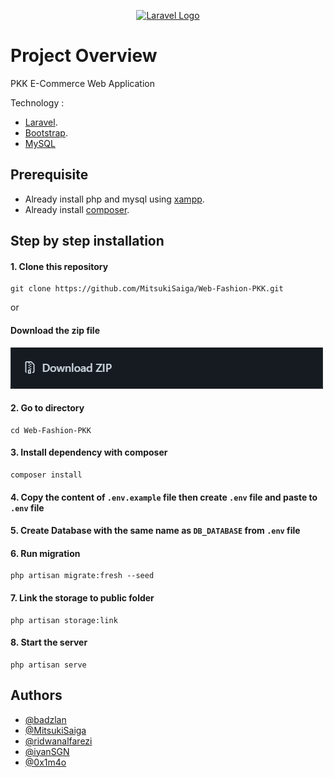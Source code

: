 <p align="center"><a href="https://laravel.com" target="_blank"><img src="https://raw.githubusercontent.com/laravel/art/master/logo-lockup/5%20SVG/2%20CMYK/1%20Full%20Color/laravel-logolockup-cmyk-red.svg" width="400" alt="Laravel Logo"></a></p>

# Project Overview
PKK E-Commerce Web Application

Technology :
- [Laravel](https://laravel.com/).
- [Bootstrap](https://getbootstrap.com/).
- [MySQL](https://www.mysql.com/)

## Prerequisite
- Already install php and mysql using [xampp](https://www.apachefriends.org/download.html).
- Already install [composer](https://getcomposer.org/download/).

## Step by step installation
#### 1. Clone this repository
```
git clone https://github.com/MitsukiSaiga/Web-Fashion-PKK.git
```
or 
#### Download the zip file
![download zip](https://github.com/0x1m4o/Industry-Project/blob/main/public/img/image.png)

#### 2. Go to directory 
```
cd Web-Fashion-PKK
```

#### 3. Install dependency with composer
```
composer install
```

#### 4. Copy the content of ```.env.example``` file then create ```.env``` file and paste to ```.env``` file

#### 5. Create Database with the same name as ```DB_DATABASE``` from   ```.env``` file

#### 6. Run migration
```
php artisan migrate:fresh --seed
```

#### 7. Link the storage to public folder
```
php artisan storage:link
```

#### 8. Start the server
```
php artisan serve
```

## Authors

- [@badzlan](https://github.com/badzlan)
- [@MitsukiSaiga](https://github.com/MitsukiSaiga)
- [@ridwanalfarezi](https://github.com/ridwanalfarezi)
- [@iyanSGN](https://github.com/iyanSGN)
- [@0x1m4o](https://github.com/0x1m4o)
